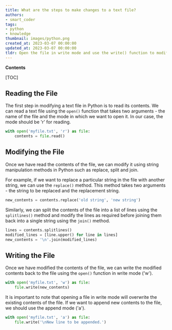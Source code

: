 ```yaml
---
title: What are the steps to make changes to a text file?
authors:
- smart_coder
tags:
- python
- knowledge
thumbnail: images/python.png
created_at: 2023-03-07 00:00:00
updated_at: 2023-03-07 00:00:00
tldr: Open the file in write mode and use the write() function to modify the contents of the file.
---
```


**Contents**

[TOC]

## Reading the File

The first step in modifying a text file in Python is to read its contents. We can read a text file using the `open()` function that takes two arguments - the name of the file and the mode in which we want to open it. In our case, the mode should be 'r' for reading.

```python
with open('myfile.txt', 'r') as file:
    contents = file.read()
```

## Modifying the File

Once we have read the contents of the file, we can modify it using string manipulation methods in Python such as replace, split and join.

For example, if we want to replace a particular string in the file with another string, we can use the `replace()` method. This method takes two arguments - the string to be replaced and the replacement string.

```python
new_contents = contents.replace('old string', 'new string')
```

Similarly, we can split the contents of the file into a list of lines using the `splitlines()` method and modify the lines as required before joining them back into a single string using the `join()` method.

```python
lines = contents.splitlines()
modified_lines = [line.upper() for line in lines]
new_contents = '\n'.join(modified_lines)
```

## Writing the File

Once we have modified the contents of the file, we can write the modified contents back to the file using the `open()` function in write mode ('w').

```python
with open('myfile.txt', 'w') as file:
    file.write(new_contents)
```

It is important to note that opening a file in write mode will overwrite the existing contents of the file. If we want to append new contents to the file, we should use the append mode ('a').

```python
with open('myfile.txt', 'a') as file:
    file.write('\nNew line to be appended.')
```

